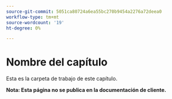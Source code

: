 ```yaml
---
source-git-commit: 5051ca80724a6ea55bc270b9454a2276a72deea0
workflow-type: tm+mt
source-wordcount: '19'
ht-degree: 0%

---
```

# Nombre del capítulo

Esta es la carpeta de trabajo de este capítulo.

**Nota: Esta página no se publica en la documentación de cliente.**
